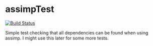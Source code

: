 # assimpTest

[![Build Status](https://travis-ci.org/Wasabi375/assimpTest.svg?branch=master)](https://travis-ci.org/Wasabi375/assimpTest)

Simple test checking that all dependencies can be found when using assimp. I might use this later for some more tests.
